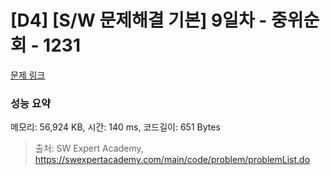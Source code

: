 # [D4] [S/W 문제해결 기본] 9일차 - 중위순회 - 1231 

[문제 링크](https://swexpertacademy.com/main/code/problem/problemDetail.do?contestProbId=AV140YnqAIECFAYD) 

### 성능 요약

메모리: 56,924 KB, 시간: 140 ms, 코드길이: 651 Bytes



> 출처: SW Expert Academy, https://swexpertacademy.com/main/code/problem/problemList.do
